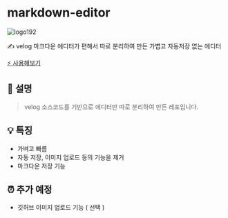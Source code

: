 # markdown-editor
![logo192](https://user-images.githubusercontent.com/32125218/84594542-0a52a980-ae8e-11ea-9648-432744eca5cc.png)

✍️ velog 마크다운 에디터가 편해서 따로 분리하여 만든 가볍고 자동저장 없는 에디터

[⚡ 사용해보기](https://cjaewon.github.io/markdown-editor/)

## 📙 설명
> velog 소스코드를 기반으로 에디터만 따로 분리하여 만든 레포입니다.

## 💡 특징
- 가벼고 빠름
- 자동 저장, 이미지 업로드 등의 기능을 제거
- 마크다운 저장 기능

## ⏰ 추가 예정
- 깃허브 이미지 업로드 기능 ( 선택 )
